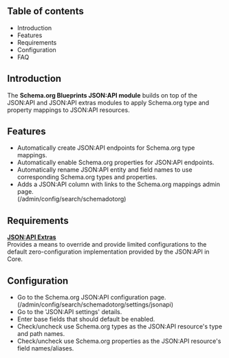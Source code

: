 Table of contents
-----------------

* Introduction
* Features
* Requirements
* Configuration
* FAQ


Introduction
------------

The **Schema.org Blueprints JSON:API module** builds on top of the JSON:API
and JSON:API extras modules to apply Schema.org type and property mappings
to JSON:API resources.


Features
--------

- Automatically create JSON:API endpoints for Schema.org type mappings.
- Automatically enable Schema.org properties for JSON:API endpoints.
- Automatically rename JSON:API entity and field names to use corresponding
  Schema.org types and properties.
- Adds a JSON:API column with links to the Schema.org mappings admin page.  
  (/admin/config/search/schemadotorg)


Requirements
------------

**[JSON:API Extras](https://www.drupal.org/project/jsonapi_extras)**    
Provides a means to override and provide limited configurations to the default
zero-configuration implementation provided by the JSON:API in Core.


Configuration
-------------

- Go to the Schema.org JSON:API configuration page.  
  (/admin/config/search/schemadotorg/settings/jsonapi)
- Go to the 'JSON:API settings' details.
- Enter base fields that should default be enabled.
- Check/uncheck use Schema.org types as the JSON:API resource's type
  and path names.
- Check/uncheck use Schema.org properties as the JSON:API resource's field
  names/aliases.

